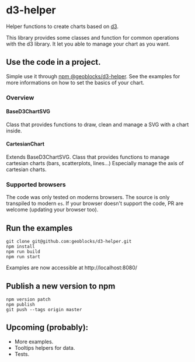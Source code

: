 # d3-helper

Helper functions to create charts based on [d3](https://github.com/d3/d3).

This library provides some classes and function for common operations with the d3 library.
It let you able to manage your chart as you want.

## Use the code in a project.

Simple use it through [npm @geoblocks/d3-helper](https://www.npmjs.com/package/@geoblocks/d3-helper).
See the examples for more informations on how to set the basics of your chart.

### Overview

#### BaseD3ChartSVG

Class that provides functions to draw, clean and manage a SVG with a chart inside.

#### CartesianChart

Extends BaseD3ChartSVG.
Class that provides functions to manage cartesian charts (bars, scatterplots, lines...)
Especially manage the axis of cartesian charts.

### Supported browsers

The code was only tested on moderns browsers. The source is only transpiled to modern `es`.
If your browser doesn't support the code, PR are welcome (updating your browser too).

## Run the examples

```
git clone git@github.com:geoblocks/d3-helper.git
npm install
npm run build
npm run start
```

Examples are now accessible at http://localhost:8080/

## Publish a new version to npm
```
npm version patch
npm publish
git push --tags origin master
```

## Upcoming (probably):

* More examples.
* Tooltips helpers for data.
* Tests.
